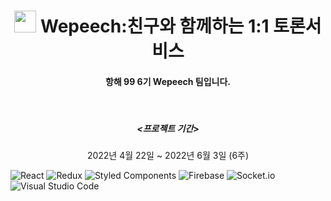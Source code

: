<h1 align="center"><img src="https://user-images.githubusercontent.com/101165990/172306916-1b84c847-df2e-4801-b574-a68235437eab.png" width="35px" height="35px"/> Wepeech:친구와 함께하는 1:1 토론서비스</h1>
<h4 align="center">항해 99 6기 Wepeech 팀입니다.</h4>
<br>
<h5 align="center"><프로젝트 기간></h5>
<p align="center">2022년 4월 22일 ~ 2022년 6월 3일 (6주)</p>
  





![React](https://img.shields.io/badge/react-%2320232a.svg?style=for-the-badge&logo=react&logoColor=%2361DAFB)
![Redux](https://img.shields.io/badge/redux-%23593d88.svg?style=for-the-badge&logo=redux&logoColor=white)
![Styled Components](https://img.shields.io/badge/styled--components-DB7093?style=for-the-badge&logo=styled-components&logoColor=white)
![Firebase](https://img.shields.io/badge/Firebase-039BE5?style=for-the-badge&logo=Firebase&logoColor=white)
![Socket.io](https://img.shields.io/badge/Socket.io-black?style=for-the-badge&logo=socket.io&badgeColor=010101)
![Visual Studio Code](https://img.shields.io/badge/Visual%20Studio%20Code-0078d7.svg?style=for-the-badge&logo=visual-studio-code&logoColor=white)
